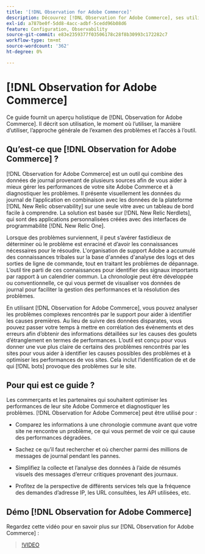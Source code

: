 ```yaml
---
title: '[!DNL Observation for Adobe Commerce]'
description: Découvrez [!DNL Observation for Adobe Commerce], ses utilisations, quand utiliser et comment obtenir un accès.
exl-id: a787be0f-5dd8-4acc-adbf-5cedd96b08d6
feature: Configuration, Observability
source-git-commit: e83e2359377f03506178c28f8b30993c172282c7
workflow-type: tm+mt
source-wordcount: '362'
ht-degree: 0%

---
```


# [!DNL Observation for Adobe Commerce]

Ce guide fournit un aperçu holistique de [!DNL Observation for Adobe Commerce]. Il décrit son utilisation, le moment où l’utiliser, la manière d’utiliser, l’approche générale de l’examen des problèmes et l’accès à l’outil.

## Qu’est-ce que [!DNL Observation for Adobe Commerce] ?

[!DNL Observation for Adobe Commerce] est un outil qui combine des données de journal provenant de plusieurs sources afin de vous aider à mieux gérer les performances de votre site Adobe Commerce et à diagnostiquer les problèmes. Il présente visuellement les données du journal de l’application en combinaison avec les données de la plateforme [!DNL New Relic observability] sur une seule vitre avec un tableau de bord facile à comprendre. La solution est basée sur [!DNL New Relic Nerdlets], qui sont des applications personnalisées créées avec des interfaces de programmabilité [!DNL New Relic One].

Lorsque des problèmes surviennent, il peut s’avérer fastidieux de déterminer où le problème est enraciné et d’avoir les connaissances nécessaires pour le résoudre. L&#39;organisation de support Adobe a accumulé des connaissances tribales sur la base d&#39;années d&#39;analyse des logs et des sorties de ligne de commande, tout en traitant les problèmes de dépannage. L’outil tire parti de ces connaissances pour identifier des signaux importants par rapport à un calendrier commun. La chronologie peut être développée ou conventionnelle, ce qui vous permet de visualiser vos données de journal pour faciliter la gestion des performances et la résolution des problèmes.

En utilisant [!DNL Observation for Adobe Commerce], vous pouvez analyser les problèmes complexes rencontrés par le support pour aider à identifier les causes premières. Au lieu de suivre des données disparates, vous pouvez passer votre temps à mettre en corrélation des événements et des erreurs afin d’obtenir des informations détaillées sur les causes des goulets d’étranglement en termes de performances. L’outil est conçu pour vous donner une vue plus claire de certains des problèmes rencontrés par les sites pour vous aider à identifier les causes possibles des problèmes et à optimiser les performances de vos sites. Cela inclut l’identification de et de qui [!DNL bots] provoque des problèmes sur le site.

## Pour qui est ce guide ?

Les commerçants et les partenaires qui souhaitent optimiser les performances de leur site Adobe Commerce et diagnostiquer les problèmes. [!DNL Observation for Adobe Commerce] peut être utilisé pour :

* Comparez les informations à une chronologie commune avant que votre site ne rencontre un problème, ce qui vous permet de voir ce qui cause des performances dégradées.

* Sachez ce qu’il faut rechercher et où chercher parmi des millions de messages de journal pendant les pannes.

* Simplifiez la collecte et l’analyse des données à l’aide de résumés visuels des messages d’erreur critiques provenant des journaux.

* Profitez de la perspective de différents services tels que la fréquence des demandes d’adresse IP, les URL consultées, les API utilisées, etc.

## Démo [!DNL Observation for Adobe Commerce]

Regardez cette vidéo pour en savoir plus sur [!DNL Observation for Adobe Commerce] :

>[!VIDEO](https://video.tv.adobe.com/v/3410747?quality=12&captions=fre_fr)
